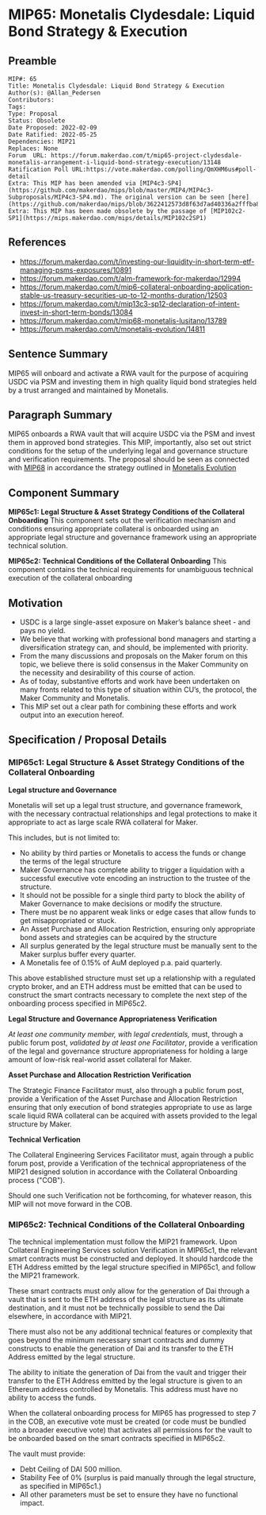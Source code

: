 # MIP65: Monetalis Clydesdale: Liquid Bond Strategy & Execution

## Preamble

```
MIP#: 65
Title: Monetalis Clydesdale: Liquid Bond Strategy & Execution
Author(s): @Allan_Pedersen
Contributors:
Tags:
Type: Proposal
Status: Obsolete
Date Proposed: 2022-02-09
Date Ratified: 2022-05-25
Dependencies: MIP21
Replaces: None
Forum  URL: https://forum.makerdao.com/t/mip65-project-clydesdale-monetalis-arrangement-i-liquid-bond-strategy-execution/13148
Ratification Poll URL:https://vote.makerdao.com/polling/QmXHM6us#poll-detail
Extra: This MIP has been amended via [MIP4c3-SP4](https://github.com/makerdao/mips/blob/master/MIP4/MIP4c3-Subproposals/MIP4c3-SP4.md). The original version can be seen [here](https://github.com/makerdao/mips/blob/3622412573d8f63d7ad40336a2fffba8de3e38d0/MIP65/MIP65.md).
Extra: This MIP has been made obsolete by the passage of [MIP102c2-SP1](https://mips.makerdao.com/mips/details/MIP102c2SP1)
```

## References

* https://forum.makerdao.com/t/investing-our-liquidity-in-short-term-etf-managing-psms-exposures/10891
* https://forum.makerdao.com/t/alm-framework-for-makerdao/12994
* https://forum.makerdao.com/t/mip6-collateral-onboarding-application-stable-us-treasury-securities-up-to-12-months-duration/12503
* https://forum.makerdao.com/t/mip13c3-sp12-declaration-of-intent-invest-in-short-term-bonds/13084
* https://forum.makerdao.com/t/mip68-monetalis-lusitano/13789
* https://forum.makerdao.com/t/monetalis-evolution/14811

## Sentence Summary

MIP65 will onboard and activate a RWA vault for the purpose of acquiring USDC via PSM and investing them in high quality liquid bond strategies held by a trust arranged and maintained by Monetalis.

## Paragraph Summary

MIP65 onboards a RWA vault that will acquire USDC via the PSM and invest them in approved bond strategies. This MIP, importantly, also set out strict conditions for the setup of the underlying legal and governance structure and verification requirements. The proposal should be seen as connected with [MIP68](https://forum.makerdao.com/t/mip68-monetalis-vault-v2/13789) in accordance the strategy outlined in [Monetalis Evolution](https://forum.makerdao.com/t/monetalis-evolution/14811)

## Component Summary

**MIP65c1: Legal Structure & Asset Strategy Conditions of the Collateral Onboarding**
This component sets out the verification mechanism and conditions ensuring appropriate collateral is onboarded using an appropriate legal structure and governance framework using an appropriate technical solution.

**MIP65c2: Technical Conditions of the Collateral Onboarding**
This component contains the technical requirements for unambiguous technical execution of the collateral onboarding

## Motivation

* USDC is a large single-asset exposure on Maker’s balance sheet - and pays no yield.
* We believe that working with professional bond managers and starting a diversification strategy can, and should, be implemented with priority.
* From the many discussions and proposals on the Maker forum on this topic, we believe there is solid consensus in the Maker Community on the necessity and desirability of this course of action.
* As of today, substantive efforts and work have been undertaken on many fronts related to this type of situation within CU’s, the protocol, the Maker Community and Monetalis.
* This MIP set out a clear path for combining these efforts and work output into an execution hereof.

## Specification / Proposal Details

### MIP65c1: Legal Structure & Asset Strategy Conditions of the Collateral Onboarding

**Legal structure and Governance**

Monetalis will set up a legal trust structure, and governance framework, with the necessary contractual relationships and legal protections to make it appropriate to act as large scale RWA collateral for Maker.

This includes, but is not limited to:

* No ability by third parties or Monetalis to access the funds or change the terms of the legal structure
* Maker Governance has complete ability to trigger a liquidation with a successful executive vote encoding an instruction to the trustee of the structure.
* It should not be possible for a single third party to block the ability of Maker Governance to make decisions or modify the structure.
* There must be no apparent weak links or edge cases that allow funds to get misappropriated or stuck.
* An Asset Purchase and Allocation Restriction, ensuring only appropriate bond assets and strategies can be acquired by the structure
* All surplus generated by the legal structure must be manually sent to the Maker surplus buffer every quarter.
* A Monetalis fee of 0.15% of AuM deployed p.a. paid quarterly.

This above established structure must set up a relationship with a regulated crypto broker, and an ETH address must be emitted that can be used to construct the smart contracts necessary to complete the next step of the onboarding process specified in MIP65c2.

**Legal Structure and Governance Appropriateness Verification**

*At least one community member, with legal credentials,* must, through a public forum post, *validated by at least one Facilitator*, provide a verification of the legal and governance structure appropriateness for holding a large amount of low-risk real-world asset collateral for Maker.

**Asset Purchase and Allocation Restriction Verification**

The Strategic Finance Facilitator must, also through a public forum post, provide a Verification of the Asset Purchase and Allocation Restriction ensuring that only execution of bond strategies appropriate to use as large scale liquid RWA collateral can be acquired with assets provided to the legal structure by Maker.

**Technical Verfication**

The Collateral Engineering Services Facilitator must, again through a public forum post, provide a Verification of the technical appropriateness of the MIP21 designed solution in accordance with the Collateral Onboarding process ("COB").

Should one such Verification not be forthcoming, for whatever reason, this MIP will not move forward in the COB.

### MIP65c2: Technical Conditions of the Collateral Onboarding

The technical implementation must follow the MIP21 framework. Upon Collateral Engineering Services solution Verification in MIP65c1, the relevant smart contracts must be constructed and deployed. It should hardcode the ETH Address emitted by the legal structure specified in MIP65c1, and follow the MIP21 framework.

These smart contracts must only allow for the generation of Dai through a vault that is sent to the ETH address of the legal structure as its ultimate destination, and it must not be technically possible to send the Dai elsewhere, in accordance with MIP21.

There must also not be any additional technical features or complexity that goes beyond the minimum necessary smart contracts and dummy constructs to enable the generation of Dai and its transfer to the ETH Address emitted by the legal structure.

The ability to initiate the generation of Dai from the vault and trigger their transfer to the ETH Address emitted by the legal structure is given to an Ethereum address controlled by Monetalis. This address must have no ability to access the funds.

When the collateral onboarding process for MIP65 has progressed to step 7 in the COB, an executive vote must be created (or code must be bundled into a broader executive vote) that activates all permissions for the vault to be onboarded based on the smart contracts specified in MIP65c2.

The vault must provide:

* Debt Ceiling of DAI 500 million.
* Stability Fee of 0% (surplus is paid manually through the legal structure, as specified in MIP65c1.)
* All other parameters must be set to ensure they have no functional impact.
